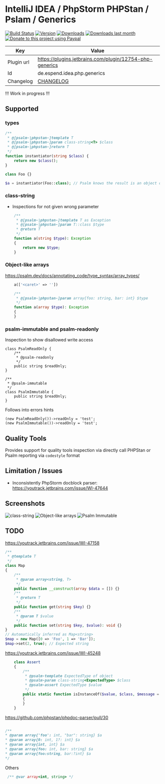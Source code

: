 # IntelliJ IDEA / PhpStorm PHPStan / Pslam / Generics

[![Build Status](https://travis-ci.org/Haehnchen/idea-php-generics-plugin.svg?branch=master)](https://travis-ci.org/Haehnchen/idea-php-generics-plugin)
[![Version](http://phpstorm.espend.de/badge/12754/version)](https://plugins.jetbrains.com/plugin/12754)
[![Downloads](http://phpstorm.espend.de/badge/12754/downloads)](https://plugins.jetbrains.com/plugin/12754)
[![Downloads last month](http://phpstorm.espend.de/badge/12754/last-month)](https://plugins.jetbrains.com/plugin/12754)
[![Donate to this project using Paypal](https://img.shields.io/badge/paypal-donate-yellow.svg)](https://www.paypal.me/DanielEspendiller)


Key         | Value
----------- | -----------
Plugin url  | https://plugins.jetbrains.com/plugin/12754-php-generics
Id          | de.espend.idea.php.generics
Changelog   | [CHANGELOG](CHANGELOG.md)


!!! Work in progress !!!

## Supported

### types

```php
/**
 * @[psalm-|phpstan-]template T
 * @[psalm-|phpstan-]param class-string<T> $class
 * @[psalm-|phpstan-]return T
 */
function instantiator(string $class) {
    return new $class();
}

class Foo {}

$a = instantiator(Foo::class); // Psalm knows the result is an object of type Foo
```

### class-string

 * Inspections for not given wrong parameter

```php
    /**
     * @[psalm-|phpstan-]template T as Exception
     * @[psalm-|phpstan-]param T::class $type
     * @return T
     */
    function a(string $type): Exception
    {
        return new $type;
    }
```

### Object-like arrays

https://psalm.dev/docs/annotating_code/type_syntax/array_types/

```php
    a(['<caret>' => ''])

```

```php
    /**
     * @[psalm-|phpstan-]param array{foo: string, bar: int} $type
     */
    function a(array $type): Exception
    {
    }
```


### psalm-immutable and psalm-readonly

Inspection to show disallowed write access

```
class PsalmReadOnly {
    /**
     * @psalm-readonly
     */
    public string $readOnly;
}

/**
 * @psalm-immutable
 */
class PsalmImmutable {
    public string $readOnly;
}
```

Follows into errors hints

```
(new PsalmReadOnly())->readOnly = 'test';
(new PsalmImmutable())->readOnly = 'test';
```

## Quality Tools

Provides support for quality tools inspection via directly call PHPStan or Psalm reporting via `codestyle` format

## Limitation / Issues

 * Inconsistently PhpStorm docblock parser: https://youtrack.jetbrains.com/issue/WI-47644
 
 ## Screenshots

 ![class-string](https://plugins.jetbrains.com/files/12754/screenshot_20052.png)
 ![Object-like arrays](https://plugins.jetbrains.com/files/12754/screenshot_21124.png)
 ![Psalm Immutable](https://plugins.jetbrains.com/files/12754/screenshot_21166.png)

## TODO

https://youtrack.jetbrains.com/issue/WI-47158

```php
/**
 * @template T
 */
class Map
{
    /**
     * @param array<string, T>
     */
    public function __construct(array $data = []) {}
    /**
     * @return T
     */
    public function get(string $key) {}
    /**
     * @param T $value
     */
    public function set(string $key, $value): void {}
}
// Automatically inferred as Map<string>
$map = new Map([0 => 'Foo', 1 => 'Bar']);
$map->set(2, true); // Expected string
```


https://youtrack.jetbrains.com/issue/WI-45248


```php
    class Assert
    {
        /**
         * @psalm-template ExpectedType of object
         * @psalm-param class-string<ExpectedType> $class
         * @psalm-assert ExpectedType $value
         */
        public static function isInstanceOf($value, $class, $message = '')
        {
        }
    }
```


https://github.com/phpstan/phpdoc-parser/pull/30

```php

/**
* @param array{'foo': int, "bar": string} $a
* @param array{0: int, 1?: int} $a
* @param array{int, int} $a
* @param array{foo: int, bar: string} $a
* @param array{foo:string, bar:?int} $a
*/
```

Others

```php
 /** @var array<int, string> */
 ```